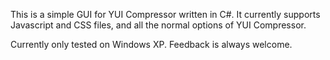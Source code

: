 This is a simple GUI for YUI Compressor written in C#. It currently supports Javascript and CSS files, and all the normal options of YUI Compressor.

Currently only tested on Windows XP. Feedback is always welcome.